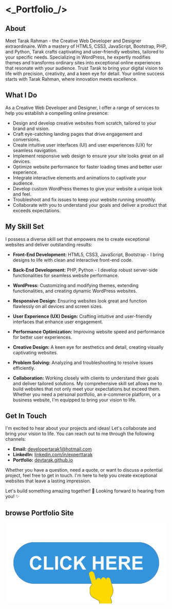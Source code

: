 # &lt;\_Portfolio\_/&gt;
## About
Meet Tarak Rahman - the Creative Web Developer and Designer extraordinaire. With a mastery of HTML5, CSS3, JavaScript, Bootstrap, PHP, and Python, Tarak crafts captivating and user-friendly websites, tailored to your specific needs. Specializing in WordPress, he expertly modifies themes and transforms ordinary sites into exceptional online experiences that resonate with your audience. Trust Tarak to bring your digital vision to life with precision, creativity, and a keen eye for detail. Your online success starts with Tarak Rahman, where innovation meets excellence.
## What I Do
As a Creative Web Developer and Designer, I offer a range of services to help you establish a compelling online presence:

- Design and develop creative websites from scratch, tailored to your brand and vision.
- Craft eye-catching landing pages that drive engagement and conversions.
- Create intuitive user interfaces (UI) and user experiences (UX) for seamless navigation.
- Implement responsive web design to ensure your site looks great on all devices.
- Optimize website performance for faster loading times and better user experience.
- Integrate interactive elements and animations to captivate your audience.
- Develop custom WordPress themes to give your website a unique look and feel.
- Troubleshoot and fix issues to keep your website running smoothly.
- Collaborate with you to understand your goals and deliver a product that exceeds expectations.
## My Skill Set
I possess a diverse skill set that empowers me to create exceptional websites and deliver outstanding results:
- <b>Front-End Development:</b> HTML5, CSS3, JavaScript, Bootstrap - I bring designs to life with clean and interactive front-end code.

- <b>Back-End Development:</b> PHP, Python - I develop robust server-side functionalities for seamless website performance.

- <b>WordPress:</b> Customizing and modifying themes, extending functionalities, and creating dynamic WordPress websites.

- <b>Responsive Design:</b> Ensuring websites look great and function flawlessly on all devices and screen sizes.

- <b>User Experience (UX) Design:</b> Crafting intuitive and user-friendly interfaces that enhance user engagement.

- <b>Performance Optimization:</b> Improving website speed and performance for better user experiences.

- <b>Creative Design:</b> A keen eye for aesthetics and detail, creating visually captivating websites.

- <b>Problem Solving:</b> Analyzing and troubleshooting to resolve issues efficiently.

- <b>Collaboration:</b> Working closely with clients to understand their goals and deliver tailored solutions.
My comprehensive skill set allows me to build websites that not only meet your expectations but exceed them. Whether you need a personal portfolio, an e-commerce platform, or a business website, I'm equipped to bring your vision to life.
## Get In Touch
I'm excited to hear about your projects and ideas! Let's collaborate and bring your vision to life. You can reach out to me through the following channels:
- <b>Email:</b> developertarak1@hotmail.com
- <b>LinkedIn:</b> [linkedin.com/in/experttarak](https://www.linkedin.com/in/experttarak)
- <b>Portfolio:</b> [devtarak.github.io](https://devtarak.github.io)

Whether you have a question, need a quote, or want to discuss a potential project, feel free to get in touch. I'm here to help you create exceptional websites that leave a lasting impression.

Let's build something amazing together! 🚀 Looking forward to hearing from you! ✨

## browse Portfolio Site
[![](img/click-me.gif)](https://devtarak.github.io/)
